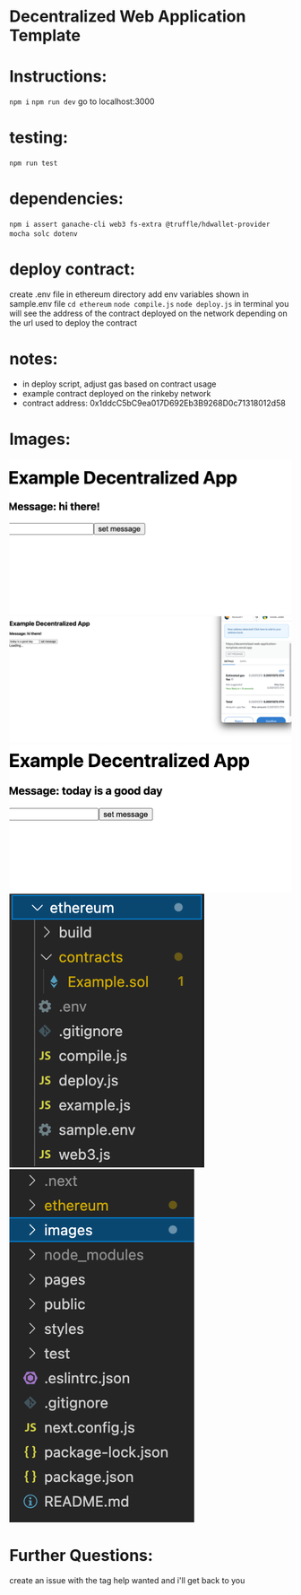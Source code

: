 # Decentralized Web Application Template

# Instructions:
`npm i`
`npm run dev`
go to localhost:3000

# testing:
`npm run test`

# dependencies:
`npm i assert ganache-cli web3 fs-extra @truffle/hdwallet-provider mocha solc dotenv`

# deploy contract:
create .env file in ethereum directory
add env variables shown in sample.env file
`cd ethereum`
`node compile.js`
`node deploy.js`
in terminal you will see the address of the contract deployed on the network depending on the url used to deploy the contract

# notes:
- in deploy script, adjust gas based on contract usage
- example contract deployed on the rinkeby network
- contract address: 0x1ddcC5bC9ea017D692Eb3B9268D0c71318012d58

# Images:
![image1](images/image1.png)
![image2](images/image2.png)
![image3](images/image3.png)
![image4](images/image4.png)
![image5](images/image5.png)

# Further Questions:
create an issue with the tag help wanted and i'll get back to you
